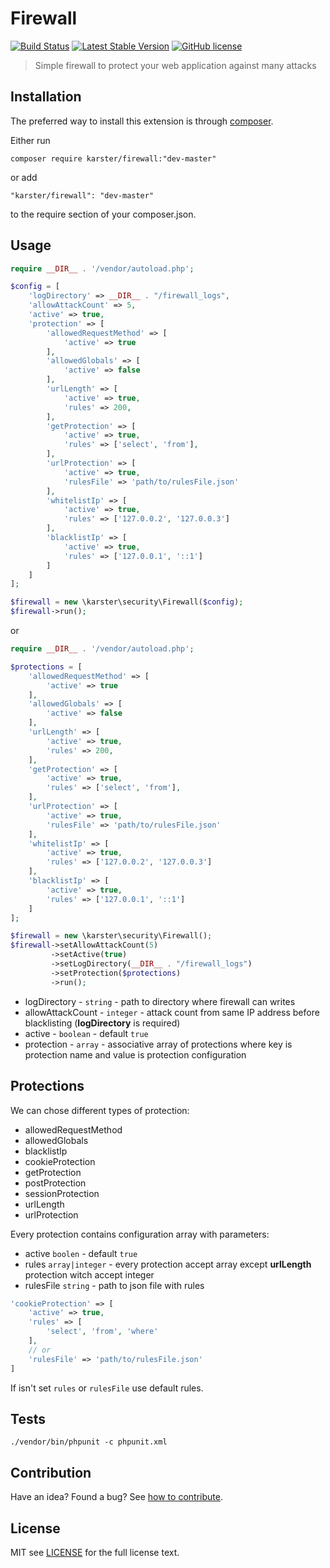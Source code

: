 # Firewall

[![Build Status](https://travis-ci.org/karster/firewall.svg?branch=master)][travis]
[![Latest Stable Version](https://poser.pugx.org/karster/security/v/stable)][version]
[![GitHub license](https://img.shields.io/badge/license-MIT-blue.svg)][license]

> Simple firewall to protect your web application against many attacks

## Installation

The preferred way to install this extension is through [composer](http://getcomposer.org/download/).

Either run

```shell
composer require karster/firewall:"dev-master"
```

or add

```
"karster/firewall": "dev-master"
```

to the require section of your composer.json.

## Usage
```php
require __DIR__ . '/vendor/autoload.php';

$config = [
    'logDirectory' => __DIR__ . "/firewall_logs",
    'allowAttackCount' => 5,
    'active' => true,
    'protection' => [
        'allowedRequestMethod' => [
            'active' => true
        ],
        'allowedGlobals' => [
            'active' => false
        ],
        'urlLength' => [
            'active' => true,
            'rules' => 200,
        ],
        'getProtection' => [
            'active' => true,
            'rules' => ['select', 'from'],
        ],
        'urlProtection' => [
            'active' => true,
            'rulesFile' => 'path/to/rulesFile.json'
        ],
        'whitelistIp' => [
            'active' => true,
            'rules' => ['127.0.0.2', '127.0.0.3']
        ],
        'blacklistIp' => [
            'active' => true,
            'rules' => ['127.0.0.1', '::1']
        ]
    ]
];

$firewall = new \karster\security\Firewall($config);
$firewall->run();

```

or

```php
require __DIR__ . '/vendor/autoload.php';

$protections = [
    'allowedRequestMethod' => [
        'active' => true
    ],
    'allowedGlobals' => [
        'active' => false
    ],
    'urlLength' => [
        'active' => true,
        'rules' => 200,
    ],
    'getProtection' => [
        'active' => true,
        'rules' => ['select', 'from'],
    ],
    'urlProtection' => [
        'active' => true,
        'rulesFile' => 'path/to/rulesFile.json'
    ],
    'whitelistIp' => [
        'active' => true,
        'rules' => ['127.0.0.2', '127.0.0.3']
    ],
    'blacklistIp' => [
        'active' => true,
        'rules' => ['127.0.0.1', '::1']
    ]
];

$firewall = new \karster\security\Firewall();
$firewall->setAllowAttackCount(5)
         ->setActive(true)
         ->setLogDirectory(__DIR__ . "/firewall_logs")
         ->setProtection($protections)
         ->run();

```

* logDirectory - `string` - path to directory where firewall can writes
* allowAttackCount - `integer` - attack count from same IP address before blacklisting (**logDirectory** is required)
* active - `boolean` - default `true` 
* protection - `array` - associative array of protections where key is protection name and value is protection configuration

## Protections
We can chose different types of protection:
* allowedRequestMethod
* allowedGlobals
* blacklistIp
* cookieProtection
* getProtection
* postProtection
* sessionProtection
* urlLength
* urlProtection

Every protection contains configuration array with parameters:
* active `boolen` - default `true`
* rules `array|integer` - every protection accept array except **urlLength** protection witch accept integer
* rulesFile `string` - path to json file with rules

```php
'cookieProtection' => [
    'active' => true,
    'rules' => [
        'select', 'from', 'where'
    ],
    // or
    'rulesFile' => 'path/to/rulesFile.json'
]

```

If isn't set `rules` or `rulesFile` use default rules.

## Tests

```
./vendor/bin/phpunit -c phpunit.xml
```

## Contribution
Have an idea? Found a bug? See [how to contribute][contributing].

## License
MIT see [LICENSE][] for the full license text.

[version]: https://packagist.org/packages/karster/security
[travis]: https://travis-ci.org/karster/firewall
[license]: LICENSE.md
[contributing]: CONTRIBUTING.md